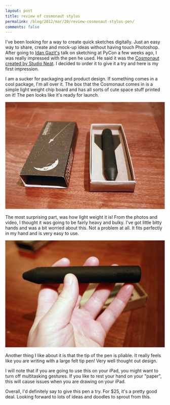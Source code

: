 ```yaml
---
layout: post
title: review of cosmonaut stylus
permalink: /blog/2012/mar/20/review-cosmonaut-stylus-pen/
comments: false
---
```


I've been looking for a way to create quick sketches digitally. Just an easy way to share, create and mock-up ideas without having touch Photoshop. After going to [Idan Gazit's](http://gazit.me/) talk on sketching at PyCon a few weeks ago, I was really impressed with the pen he used. He said it was the [Cosmonaut created by Studio Neat](http://www.studioneat.com/products/cosmonaut). I decided to order it to give it a try and here is my first impression.

I am a sucker for packaging and product design. If something comes in a cool package, I'm all over it. The box that the Cosmonaut comes in is a simple light weight chip board and has all sorts of cute space stuff printed on it! The pen looks like it's ready for launch.

![Cosmonaut stylus pen](/assets/images/cosmonaut1.jpg)

The most surprising part, was how light weight it is! From the photos and video, I thought it was going to be fairly heavy and bulky. I've got little bitty hands and was a bit worried about this. Not a problem at all. It fits perfectly in my hand and is very easy to use.

![Cosmonaut stylus pen](/assets/images/cosmonaut2.jpg)

Another thing I like about it is that the tip of the pen is pliable. It really feels like you are writing with a large felt tip pen! Very well thought out design.

I will note that if you are going to use this on your iPad, you might want to turn off multitasking gestures. If you like to rest your hand on your "paper", this will cause issues when you are drawing on your iPad.

Overall, I'd definitely say to give this pen a try. For $25, it's a pretty good deal. Looking forward to lots of ideas and doodles to sprout from this.